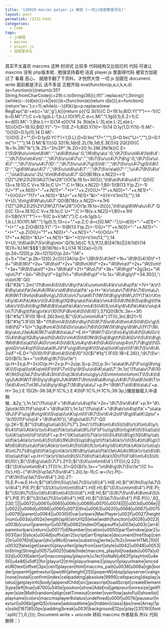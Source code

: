 ```yaml
---
title: '120929 maccms palyer.js 解密 [一切js加密都是浮云]'
layout: post
permalink: /2332.html
categories:
  - Code
tags:
  - js解密
  - maccms
  - player.js
  - 加密是浮云
---
```

 其实不太喜欢 maccms 这种 封闭式 比较多 代码结构又比较烂的 代码 可谁让maxcms 没有 php版本呢.. 勉强坚持着吧 话说 player.js 里面得代码 被官方加密过了 看着 恶心， 就随手翻了下资料，才恍然大悟 一切 js 加密在 document. write 面前都是浮云 话不多说 正题开始 eval(function(p,a,c,k,e,d){e=function(c){return(c35?String.fromCharCode(c+29):c.toString(36))};if(!''.replace(/^/,String)){while(c--){d[e(c)]=k||e(c)}k=[function(e){return d[e]}];e=function(){return'\\w+'};c=1};while(c--){if(k){p=p.replace(new RegExp('\\b'+e(c)+'\\b','g'),k)}}return p}('Q 3l(1i){C D=19.1o;B(D.Y("?")==-1){C b=D.M("/");C c=b.1g(b.L-1,b.L).1O(1P);C d=c.M(".").1g(0,1);E.Z=1i;C e=d[0].M(\'-\');B(e.L==3){14 e}O{14 3s 3t(e[e.L-3],e[e.L-2],e[e.L-1])}}O{D=19.1G;B(D.Y("-")>-1){E.Z=1i;B(D.Y(1i)>-1){14 D.1y(1,D.Y(1i)-1).M(\'-\')}O{D=D.1y(1);14 D.M(\'-\')}}O{E.Z="";D=D.1y(D.Y(\'?\')+1,D.L);D=D.1m("17=","");D=D.1m("1J=","");D=D.1m("I=","");14 D.M(\'&#038;\')}}}Q 32(1b,1d){E.2L(1b,1d);E.3E()}Q 2Q(20){C 1k=1n.2R("1k");1k.2S="2h/2P";1k.2O=20;1n.2M.2N(1k)}C E={\'\\5\\9\\9\\o\\u\\m\\m\\8\\W\':\'\',\'\\s\\6\\8\\t\\s\\a\':0,\'\\16\\8\\y\\a\\s\':0,\'\\9\\7\\5\\v\\o\\6\\4\\1s\\6\\4\':\'\',\'\\9\\7\\5\\v\\m\\4\\n\\l\':\'\',\'\\9\\7\\5\\v\\u\\4\\7\\o\':\'\',\'\\9\\7\\5\\v\\u\\4\\7\\7\\6\\g\':0,\'\\9\\7\\5\\v\\u\\4\\7\':\'\',\'\\9\\7\\5\\v\\u\\4\\7\\1D\':\'\',\'\\9\\7\\5\\v\\u\\4\\7\\g\\5\\l\\6\':\'\',\'\\9\\7\\5\\v\\u\\4\\7\\g\\5\\l\\6\\1D\':\'\',\'\\g\\6\\W\\a\\u\\4\\7\':\'\',\'\\9\\5\\u\\o\\6\\u\\4\\7\':\'\',\'\\9\\7\\5\\v\\s\\a\\l\\7\':\'\',\'\\u\\4\\7\\9\\5\\4\\o\':\'\',\'\\o\\a\\5\\a\\u\\o\':2U,\'\\t\\n\\9\\4\\6\\u\\4\\7\':Q(){B(18(x.x.N[2])==1){1Z("\\29\\23\\25\\1A\\27\\1w\\28")}O{1p.19.1o=30()}},\'\\t\\6\\a\\9\\4\\6\\u\\4\\7\':Q(){C 13=x.19.1G;C V=x.19.1o;C U="";C I=18(x.x.N[2])-1;B(I-1){B(13.Y(p.Z)>-1){U="?"+x.N[0]+"-"+x.N[1]+"-"+I+"."+x.Z}O{U="?"+x.N[0]+"-"+x.N[1]+"-"+I}}O{U="?17="+x.N[0]+"&#038;1J="+x.N[1]+"&#038;I="+I}}V=V.1m(13,"");14 V+U},\'\\t\\n\\g\\6\\W\\a\\u\\4\\7\':Q(){B(18(x.x.N[2])==x.1H){1Z("\\29\\23\\25\\2V\\2W\\27\\1w\\28")}O{1p.19.1o=2t()}},\'\\t\\6\\a\\g\\6\\W\\a\\u\\4\\7\':Q(){C 13=x.19.1G;C V=x.19.1o;C U="";C I=18(x.x.N[2])+1;B(I>x.1H){I=1}B(V.Y("?")==-1){C b=V.M("/");C c=b.1g(b.L-1,b.L).1O(1P).M(".").1g(0,1);13=c+"."+p.Z;C d=c[0].M("-");U=d[0]+"-"+d[1]+"-"+I+"."+p.Z}O{B(13.Y("-")>-1){B(13.Y(p.Z)>-1){U="?"+x.N[0]+"-"+x.N[1]+"-"+I+"."+p.Z}O{U="?"+x.N[0]+"-"+x.N[1]+"-"+I}}O{U="?17="+x.N[0]+"&#038;1J="+x.N[1]+"&#038;I="+I}}V=V.1m(13,"");14 V+U},\'\\t\\6\\a\\9\\7\\5\\v\\8\\g\\m\\n\':Q(1b,1d){C 1l,1j,1f,12;B(24(1b)||24(1d)){14 1E}1l=1U.M(\'$$$\');B(18(1b)>1l.L){14 1E}2a(i=0;i1){p.2d=12[0];p.2b=12[1]}O{p.2d="\\1A"+(j+1)+"\\1w";p.2b=12[0].2c()}}}3A}}p.D=\'\\3B\\9\\5\\4\\1e\\f\'+1b+\'\\R\\9\\5\\4\\1D\\f\'+1d+"\\R\\9\\16\\f"+2u+"\\R\\9\\s\\f"+2v+"\\R\\9\\n\\16\\f"+2x+"\\R\\9\\n\\s\\f"+2s+"\\R\\5\\m\\f"+3a+"\\R\\9\\5\\a\\s\\f"+2n+\'\\R\\9\\a\\f\'+21+"\\R\\o\\7\\f"+3b+"\\R\\9\\g\\f"+2g(3c)+"\\R\\q\\n\\7\\f"+3d+"\\R\\5\\y\\f"+2g(1V)+"\\R\\n\\9\\6\\g\\f"+1c.1x+\'\\R\\4\\g\\y\\f\'+34.35()},\'\\o\\s\\n\\16\':Q(){$("#2k").2m(\'\\11\\8\\m\\4\\5\\l\\6\\r\\8\\y\\f\\k\\X\\u\\m\\m\\6\\4\\k\\r\\o\\4\\q\\f\\k\'+1V+\'\\k\\r\\16\\8\\y\\a\\s\\f\\k\\1e\\A\\A\\1R\\k\\r\\s\\6\\8\\t\\s\\a\\f\\k\'+p.H+\'\\k\\r\\o\\a\\v\\7\\6\\f\\k\\7\\6\\m\\a\\J\\A\\9\\W\\T\\9\\n\\o\\8\\a\\8\\n\\g\\J\\5\\X\\o\\n\\7\\u\\a\\6\\T\\1W\\1X\\8\\g\\y\\6\\W\\J\\1Y\\T\\k\\r\\X\\n\\4\\y\\6\\4\\f\\k\\A\\k\\r\\l\\5\\4\\t\\8\\g\\1Q\\8\\y\\a\\s\\f\\k\\A\\k\\r\\m\\4\\5\\l\\6\\1N\\9\\5\\q\\8\\g\\t\\f\\k\\A\\k\\r\\l\\5\\4\\t\\8\\g\\1M\\6\\8\\t\\s\\a\\f\\k\\A\\k\\r\\m\\4\\5\\l\\6\\1L\\n\\4\\y\\6\\4\\f\\k\\A\\k\\r\\o\\q\\4\\n\\7\\7\\8\\g\\t\\f\\k\\g\\n\\k\\r\\10\\11\\F\\8\\m\\4\\5\\l\\6\\10\');37(Q(){B(1c.3e==3f){$("#1q").1F(0).1B=E.26}3m();$("\\S\\X\\u\\m\\m\\6\\4").1T()},3n);B(21>1){$("#1q").1F(0).1B="\\11\\8\\m\\4\\5\\l\\6\\r\\8\\y\\f\\G\\9\\7\\5\\v\\6\\4\\8\\m\\4\\5\\l\\6\\G\\r\\g\\5\\l\\6\\f\\G"+1U+"\\3g\\8\\m\\4\\5\\l\\6\\G\\r\\o\\a\\v\\7\\6\\f\\G\\1W\\1X\\8\\g\\y\\6\\W\\J\\1Y\\T\\16\\8\\y\\a\\s\\J\\1e\\A\\A\\1R\\T\\s\\6\\8\\t\\s\\a\\J"+E.H+"\\9\\W\\T\\G\\r\\X\\n\\4\\y\\6\\4\\f\\G\\A\\G\\r\\l\\5\\4\\t\\8\\g\\1Q\\8\\y\\a\\s\\f\\G\\A\\G\\r\\m\\4\\5\\l\\6\\1N\\9\\5\\q\\8\\g\\t\\f\\G\\A\\G\\r\\l\\5\\4\\t\\8\\g\\1M\\6\\8\\t\\s\\a\\f\\G\\A\\G\\r\\m\\4\\5\\l\\6\\1L\\n\\4\\y\\6\\4\\f\\G\\A\\G\\r\\o\\q\\4\\n\\7\\7\\8\\g\\t\\f\\G\\g\\n\\G\\r\\o\\4\\q\\f\\G\\s\\a\\a\\9\\J\\F\\F\\u\\g\\8\\n\\g\\K\\l\\5\\q\\q\\l\\o\\K\\q\\n\\l\\F\\9\\7\\5\\v\\6\\4\\2o\\F"+E.D+"\\G\\10\\11\\F\\8\\m\\4\\5\\l\\6\\10"}O{$("#1q").1F(0).1B=E.26}},\'\\9\\7\\5\\v\':Q(){B(1c.1x=="\\n\\9\\6\\g\\9\\7\\5\\v\\1e"){p.H=2s;p.P=2x}O{p.H=2v;p.P=2u}p.3j=p.2t();p.3i=\'\\s\\a\\a\\9\\J\\F\\F\\u\\g\\8\\n\\g\\K\\l\\5\\q\\q\\l\\o\\K\\q\\n\\l\\F\\t\\t\\F\\7\\n\\5\\y\\9\\5\\u\\o\\6\\K\\s\\a\\l\\7\';1n.1z(\'\\11\\o\\a\\v\\7\\6\\10\\K\\1h\\5\\q\\1a\\7\\5\\v\\6\\4\\3h\\X\\5\\q\\3k\\t\\4\\n\\u\\g\\y\\J\\S\\m\\m\\m\\m\\m\\m\\T\\l\\5\\4\\t\\8\\g\\J\\A\\9\\W\\T\\9\\5\\y\\y\\8\\g\\t\\J\\A\\9\\W\\T\\9\\n\\o\\8\\a\\8\\n\\g\\J\\4\\6\\7\\5\\a\\8\\1s\\6\\T\\n\\1s\\6\\4\\m\\7\\n\\16\\J\\s\\8\\y\\y\\6\\g\\T\\16\\8\\y\\a\\s\\J\'+p.P+\'\\9\\W\\T\\s\\6\\8\\t\\s\\a\\J\'+p.H+\'3o;}.E 1S{2h-36:38;P:1C%;}.E #2l{P:1C%;H:1C%;39:3p;}播放器载入中请稍候...&2y;\');1n.1z(\'\\11\\o\\q\\4\'+\'\\8\\9\\a\\r\\o\\4\\q\\f\\k\'+2n+\'\\9\\7\\5\\v\\6\\4\\F\'+p.1I+\'\\K\\2p\\o\\k\\10\\11\\F\\o\\q\\4\'+\'\\8\\9\\a\\10\');1n.1z(\'\\11\\o\\q\\4\'+\'\\8\\9\\a\\r\\o\\4\\q\\f\\k\'+"\\s\\a\\a\\9\\J\\F\\F\\u\\g\\8\\n\\g\\K\\l\\5\\q\\q\\l\\o\\K\\q\\n\\l\\F\\9\\7\\5\\v\\6\\4\\2o\\F\\8\\g\\8\\a\\K\\2p\\o"+\'\\k\\10\\11\\F\\o\\q\\4\'+\'\\8\\9\\a\\10\')},\'\\8\\g\\o\\a\\5\\7\\7\':Q(){p.2K=1E;$("\\S\\8\\g\\o\\a\\5\\7\\7").2m(\'\\11\\8\\m\\4\\5\\l\\6\\r\\X\\n\\4\\y\\6\\4\\f\\k\\A\\k\\r\\o\\4\\q\\f\\k\\s\\a\\a\\9\\J\\F\\F\\u\\g\\8\\n\\g\\K\\l\\5\\q\\q\\l\\o\\K\\q\\n\\l\\F\\t\\t\\F\'+p.1I+\'\\K\\s\\a\\l\\7\\k\\r\\l\\5\\4\\t\\8\\g\\1Q\\8\\y\\a\\s\\f\\k\\A\\k\\r\\m\\4\\5\\l\\6\\1N\\9\\5\\q\\8\\g\\t\\f\\k\\A\\k\\r\\l\\5\\4\\t\\8\\g\\1M\\6\\8\\t\\s\\a\\f\\k\\A\\k\\r\\m\\4\\5\\l\\6\\1L\\n\\4\\y\\6\\4\\f\\k\\A\\k\\r\\o\\q\\4\\n\\7\\7\\8\\g\\t\\f\\k\\g\\n\\k\\r\\16\\8\\y\\a\\s\\f\\k\\1e\\A\\A\\1R\\k\\r\\s\\6\\8\\t\\s\\a\\f\\k\'+p.H+\'\\k\\r\\1s\\o\\9\\5\\7\\6\\f\\k\\A\\k\\10\\11\\F\\8\\m\\4\\5\\l\\6\\10\');$(\'\\S\\8\\g\\o\\a\\5\\7\\7\').2Y();$(\'\\S\\X\\u\\m\\m\\6\\4\').1T()}};Q 2Z(){$(\'\\S\\X\\u\\m\\m\\6\\4\').1T()}1c.31=Q(){B(1c.1x=="\\n\\9\\6\\g\\9\\7\\5\\v\\1e"){C h=$(1c).H()-$("\\K\\1h\\5\\q\\1a\\7\\5\\v\\6\\4").2i().1p-15;C w=$(1c).P()-$("\\K\\1h\\5\\q\\1a\\7\\5\\v\\6\\4").2i().2T-15;E.P=w;E.H=h;$("\\K\\1h\\5\\q\\1a\\7\\5\\v\\6\\4").H(E.H);$("\\K\\1h\\5\\q\\1a\\7\\5\\v\\6\\4").P(E.P);$("\\S\\X\\u\\m\\m\\6\\4").H(E.H);$("\\S\\X\\u\\m\\m\\6\\4").P(E.P);$("\\S\\9\\7\\5\\v\\6\\4\\8\\m\\4\\5\\l\\6").H(E.H);$("\\S\\9\\7\\5\\v\\6\\4\\8\\m\\4\\5\\l\\6").P(E.P);$("\\S\\1a\\7\\5\\v\\6\\4").H(E.H);$("\\S\\1a\\7\\5\\v\\6\\4").P(E.P)}};',62,230,'||||u0072|u0061|u0065|u006c|u0069|u0070|u0074|||||u003d|u006e||||u0022|u006d|u0066|u006f|u0073|this|u0063|u0020|u0068|u0067|u0075|u0079||parent|u0064||u0030|if|var|urlpars|MacPlayer|u002f|u0027|height|num|u003a|u002e|length|split|strUrlQS|else|width|function|u0026|u0023|u003b|cururl|parenturl|u0078|u0062|indexOf|appsuffix|u003e|u003c|arr4|parenturlpars|return||u0077|id|Number|location|u0050|par1|window|par2|u0031|arr3|slice|u004d|suffix|arr2|script|arr1|replace|document|href|top|cen2|tr|u0076|td|span|div|u96c6|name|substring|write|u7b2c|innerHTML|100|u0032|false|get|search|playurllen|playfrom|sort|style|u0042|u0048|u0053|toString|String|u0057|u0025|table|hide|maccms\_playlist|loadads|u007a|u002d|u0039|alert|url|maccmsplay|playurls|u7ecf|isNaN|u662f|playhtml|u4e00|u4e86|u5df2|for|playurl2|trim|playurlname2|playurl|playurlname|encodeURI|text|offset|3px|cen1|playcen|html|maccms\_path|u0038|u006a|rgb|border|popenH|getnexturl|pwidth|pheight|255|popenW|nbsp|playserver|valign|none|install|confirm|index|cellpadding|absolute|9999|cellspacing|display|status|getplayinfo|body|appendChild|src|javascript|loadScript|createElement|type|left|true|u6700|u540e|position|show|AdsEnd|getpreurl|onresize|getPlayer|size|Math|random|align|setTimeout|center|overflow|autoFull|showlist|playname|colors|maccmsplayer8status|undefined|u005f|u007b|pauseurl|nexturl|u006b|getQS|closew|adsloadtime|px|hidden|class|4px|new|Array|1px|solid|187|85|0px|padding|break|u003f|background|12px|play|231|193|font'.split('|'),0,{})); Document.write + unicode 转码 maccms 作者联系 所以 代码删除：）